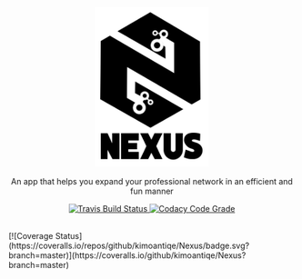 <p align="center" >
  <img width=200 src="static/logo.png"/>
</p>

<p align="center">
An app that helps you expand your professional network in an efficient and fun manner
</p>

<p align="center">
  <a href="https://travis-ci.com/kimoantiqe/Nexus">
    <img src="https://travis-ci.com/kimoantiqe/Nexus.svg?branch=master"
      alt="Travis Build Status" />
  </a>

  <a href="https://www.codacy.com/app/Nexus/Nexus?utm_source=github.com&amp;utm_medium=referral&amp;utm_content=kimoantiqe/Nexus&amp;utm_campaign=Badge_Grade">
    <img src="https://api.codacy.com/project/badge/Grade/9e090f0a5cf14a5baf72145d284aa1e1"
      alt="Codacy Code Grade" />
  </a>
</p>
<br>
 [![Coverage Status](https://coveralls.io/repos/github/kimoantiqe/Nexus/badge.svg?branch=master)](https://coveralls.io/github/kimoantiqe/Nexus?branch=master) 
